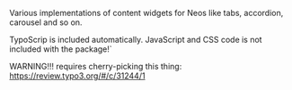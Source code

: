 Various implementations of content widgets for Neos like tabs, accordion, carousel and so on.

TypoScrip is included automatically. JavaScript and CSS code is not included with the package!`

WARNING!!! requires cherry-picking this thing: https://review.typo3.org/#/c/31244/1
